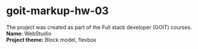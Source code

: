 # goit-markup-hw-03
The project was created as part of the Full stack developer (GOIT) courses. <br>
<b>Name:</b> WebStudio<br>
<b>Project theme:</b> Block model, flexbox
